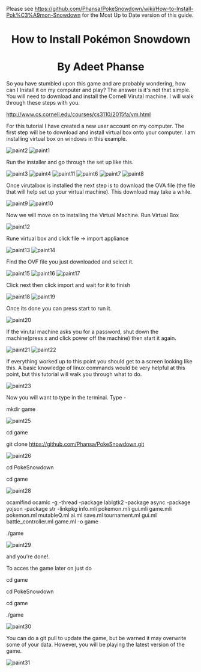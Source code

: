 Please see https://github.com/Phansa/PokeSnowdown/wiki/How-to-Install-Pok%C3%A9mon-Snowdown for the Most Up to Date version of this guide. 
<center> <h1>How to Install Pokémon Snowdown </h1> </center>
<center> <h1>By Adeet Phanse</h1> </center>
So you have stumbled upon this game and are probably wondering, how can I Install it on my computer and play? The answer is it's not that simple. You will need to download and install the Cornell Virutal machine. I will walk through these steps with you.

http://www.cs.cornell.edu/courses/cs3110/2015fa/vm.html

For this tutorial I have created a new user account on my computer. The first step will be to download and install virtual box onto your computer. I am installing virtual box on windows in this example.

![paint2](https://github.com/Phansa/PokeSnowdown/blob/master/Documentation/How-To-Install-Game-Images/paint2.png)
![paint1](https://github.com/Phansa/PokeSnowdown/blob/master/Documentation/How-To-Install-Game-Images/paint1.png)

Run the installer and go through the set up like this.

![paint3](https://github.com/Phansa/PokeSnowdown/blob/master/Documentation/How-To-Install-Game-Images/paint3.png)
![paint4](https://github.com/Phansa/PokeSnowdown/blob/master/Documentation/How-To-Install-Game-Images/paint4.png)
![paint11](https://github.com/Phansa/PokeSnowdown/blob/master/Documentation/How-To-Install-Game-Images/paint11.png)
![paint6](https://github.com/Phansa/PokeSnowdown/blob/master/Documentation/How-To-Install-Game-Images/paint6.png)
![paint7](https://github.com/Phansa/PokeSnowdown/blob/master/Documentation/How-To-Install-Game-Images/paint7.png)
![paint8](https://github.com/Phansa/PokeSnowdown/blob/master/Documentation/How-To-Install-Game-Images/paint8.png)

Once virutalbox is installed the next step is to download the OVA file (the file that will help set up your virtual machine). This download may take a while.

![paint9](https://github.com/Phansa/PokeSnowdown/blob/master/Documentation/How-To-Install-Game-Images/paint9.png)
![paint10](https://github.com/Phansa/PokeSnowdown/blob/master/Documentation/How-To-Install-Game-Images/paint10.png)

Now we will move on to installing the Virtual Machine. Run Virtual Box

![paint12](https://github.com/Phansa/PokeSnowdown/blob/master/Documentation/How-To-Install-Game-Images/paint12.png)

Rune virtual box and click file -> import appliance

![paint13](https://github.com/Phansa/PokeSnowdown/blob/master/Documentation/How-To-Install-Game-Images/paint13.png)
![paint14](https://github.com/Phansa/PokeSnowdown/blob/master/Documentation/How-To-Install-Game-Images/paint14.png)

Find the OVF file you just downloaded and select it.

![paint15](https://github.com/Phansa/PokeSnowdown/blob/master/Documentation/How-To-Install-Game-Images/paint15.png)
![paint16](https://github.com/Phansa/PokeSnowdown/blob/master/Documentation/How-To-Install-Game-Images/paint16.png)
![paint17](https://github.com/Phansa/PokeSnowdown/blob/master/Documentation/How-To-Install-Game-Images/paint17.png)

Click next then click import and wait for it to finish

![paint18](https://github.com/Phansa/PokeSnowdown/blob/master/Documentation/How-To-Install-Game-Images/paint18.png)
![paint19](https://github.com/Phansa/PokeSnowdown/blob/master/Documentation/How-To-Install-Game-Images/paint19.png)

Once its done you can press start to run it.

![paint20](https://github.com/Phansa/PokeSnowdown/blob/master/Documentation/How-To-Install-Game-Images/paint20.png)

If the virutal machine asks you for a password, shut down the machine(press x and click power off the machine) then start it again.

![paint21](https://github.com/Phansa/PokeSnowdown/blob/master/Documentation/How-To-Install-Game-Images/paint21.png)
![paint22](https://github.com/Phansa/PokeSnowdown/blob/master/Documentation/How-To-Install-Game-Images/paint22.png)

If everything worked up to this point you should get to a screen looking like this. A basic knowledge of linux commands would be very helpful at this point, but this tutorial will walk you through what to do. 

![paint23](https://github.com/Phansa/PokeSnowdown/blob/master/Documentation/How-To-Install-Game-Images/paint23.png)

Now you will want to type in the terminal. Type -

mkdir game 

![paint25](https://github.com/Phansa/PokeSnowdown/blob/master/Documentation/How-To-Install-Game-Images/paint25.png)

cd game

git clone https://github.com/Phansa/PokeSnowdown.git

![paint26](https://github.com/Phansa/PokeSnowdown/blob/master/Documentation/How-To-Install-Game-Images/paint26.png)

cd PokeSnowdown

cd game

![paint28](https://github.com/Phansa/PokeSnowdown/blob/master/Documentation/How-To-Install-Game-Images/paint28.png)

ocamlfind ocamlc -g -thread -package lablgtk2 -package async -package yojson -package str -linkpkg info.mli pokemon.mli gui.mli game.mli pokemon.ml mutableQ.ml ai.ml save.ml tournament.ml gui.ml battle_controller.ml game.ml -o game

./game 

![paint29](https://github.com/Phansa/PokeSnowdown/blob/master/Documentation/How-To-Install-Game-Images/paint29.png)

and you're done!.

To acces the game later on just do

cd game

cd PokeSnowdown

cd game

./game

![paint30](https://github.com/Phansa/PokeSnowdown/blob/master/Documentation/How-To-Install-Game-Images/paint30.png)


You can do a git pull to update the game, but be warned it may overwrite some of your data. However, you will be playing the latest version of the game. 

![paint31](https://github.com/Phansa/PokeSnowdown/blob/master/Documentation/How-To-Install-Game-Images/paint31.png)
